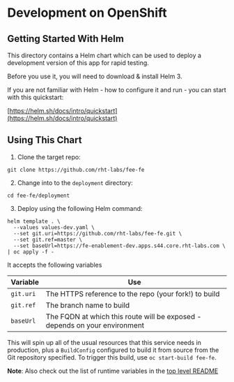 # Development on OpenShift

## Getting Started With Helm

This directory contains a Helm chart which can be used to deploy a development version of this app for rapid testing.

Before you use it, you will need to download & install Helm 3.

If you are not familiar with Helm - how to configure it and run - you can start with this quickstart:

[https://helm.sh/docs/intro/quickstart](https://helm.sh/docs/intro/quickstart)

## Using This Chart

1. Clone the target repo:

```
git clone https://github.com/rht-labs/fee-fe
```

2. Change into to the `deployment` directory:

```
cd fee-fe/deployment
```

3. Deploy using the following Helm command:

```shell script
helm template . \
  --values values-dev.yaml \
  --set git.uri=https://github.com/rht-labs/fee-fe.git \
  --set git.ref=master \
  --set baseUrl=https://fe-enablement-dev.apps.s44.core.rht-labs.com \
| oc apply -f -
```

It accepts the following variables

| Variable  | Use  |
|---|---|
| `git.uri`  | The HTTPS reference to the repo (your fork!) to build  |
| `git.ref`  | The branch name to build  |
| `baseUrl`  | The FQDN at which this route will be exposed - depends on your environment  |

This will spin up all of the usual resources that this service needs in production, plus a `BuildConfig` configured to build it from source from the Git repository specified. To trigger this build, use `oc start-build fee-fe`.

**Note**: Also check out the list of runtime variables in the [top level README](../README.md#runtime-configuration-variables)
